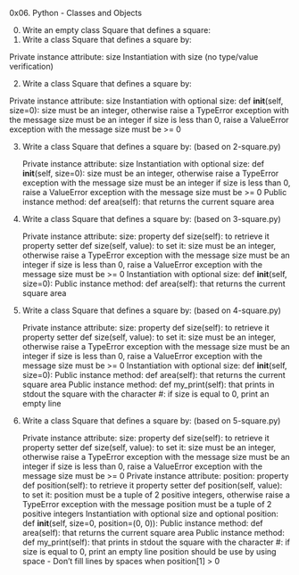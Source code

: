 0x06. Python - Classes and Objects

0. Write an empty class Square that defines a square:
1. Write a class Square that defines a square by:

Private instance attribute: size
Instantiation with size (no type/value verification)

2. Write a class Square that defines a square by:

Private instance attribute: size
Instantiation with optional size: def __init__(self, size=0):
size must be an integer, otherwise raise a TypeError exception with the message size must be an integer
if size is less than 0, raise a ValueError exception with the message size must be >= 0

3. Write a class Square that defines a square by: (based on 2-square.py)

	Private instance attribute: size
	Instantiation with optional size: def __init__(self, size=0):
		size must be an integer, otherwise raise a TypeError exception with the message size must be an integer
		if size is less than 0, raise a ValueError exception with the message size must be >= 0
	Public instance method: def area(self): that returns the current square area

4. Write a class Square that defines a square by: (based on 3-square.py)

	Private instance attribute: size:
	property def size(self): to retrieve it
	property setter def size(self, value): to set it:
		size must be an integer, otherwise raise a TypeError exception with the message size must be an integer
		if size is less than 0, raise a ValueError exception with the message size must be >= 0
	Instantiation with optional size: def __init__(self, size=0):
	Public instance method: def area(self): that returns the current square area

5. Write a class Square that defines a square by: (based on 4-square.py)

	Private instance attribute: size:
	property def size(self): to retrieve it
	property setter def size(self, value): to set it:
		size must be an integer, otherwise raise a TypeError exception with the message size must be an integer
		if size is less than 0, raise a ValueError exception with the message size must be >= 0
	Instantiation with optional size: def __init__(self, size=0):
	Public instance method: def area(self): that returns the current square area
	Public instance method: def my_print(self): that prints in stdout the square with the character #:
		if size is equal to 0, print an empty line

6. Write a class Square that defines a square by: (based on 5-square.py)

	Private instance attribute: size:
	property def size(self): to retrieve it
	property setter def size(self, value): to set it:
		size must be an integer, otherwise raise a TypeError exception with the message size must be an integer
		if size is less than 0, raise a ValueError exception with the message size must be >= 0
	Private instance attribute: position:
	property def position(self): to retrieve it
	property setter def position(self, value): to set it:
	position must be a tuple of 2 positive integers, otherwise raise a TypeError exception with the message position must be a tuple of 2 positive integers
	Instantiation with optional size and optional position: def __init__(self, size=0, position=(0, 0)):
	Public instance method: def area(self): that returns the current square area
	Public instance method: def my_print(self): that prints in stdout the square with the character #:
		if size is equal to 0, print an empty line
		position should be use by using space - Don’t fill lines by spaces when position[1] > 0
